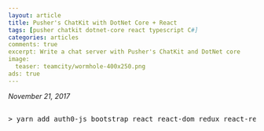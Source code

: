 ```yaml
---
layout: article
title: Pusher's ChatKit with DotNet Core + React
tags: [pusher chatkit dotnet-core react typescript C#]
categories: articles
comments: true
excerpt: Write a chat server with Pusher's ChatKit and DotNet core
image:
  teaser: teamcity/wormhole-400x250.png
ads: true
---
```


*November 21, 2017*

<pre>

> yarn add auth0-js bootstrap react react-dom redux react-redux pusher-chatkit-client

</pre>